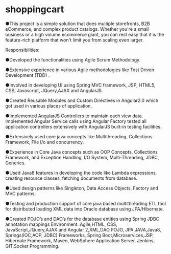 # shoppingcart
●This project is a simple solution that does multiple storefronts, B2B eCommerce, and complex product catalogs. Whether you're a small business or a high volume ecommerce giant, you can rest easy that it is the feature-rich platform that won't limit you from scaling even larger. 

Responsibilities:

●Developed the functionalities using Agile Scrum Methodology.

●Extensive experience in various Agile methodologies like Test Driven Development (TDD) .

●Involved in developing UI using Spring MVC framework, JSP,  HTML5, CSS, Javascript, JQuery,AJAX and AngularJS.

●Created Reusable Modules and Custom Directives in Angular2.0 which got used in various places of application.

●Implemented AngularJS Controllers to maintain each view data. Implemented Angular Service calls using Angular Factory tested all application controllers extensively with AngularJS built-in testing facilities.

●Extensively used core java concepts like Multithreading, Collections Framework, File I/o and concurrency.

●Experience in Core Java concepts such as OOP Concepts, Collections Framework, and Exception Handling, I/O System, Multi-Threading, JDBC, Generics.

●Used Java8 features in developing the code like Lambda expressions, creating resource classes, fetching documents from database.

●Used design patterns like Singleton, Data Access Objects, Factory and MVC patterns.

●Testing and production support of core java based multithreading ETL tool for distributed loading XML data into Oracle database using JPA/Hibernate.

●Created POJO’s and DAO’s for the database entities using Spring JDBC annotation mappings
Environment: Agile,HTML, CSS, JavaScript,JQuery,AJAX and Angular 2,XML,DAO,POJO, JPA,JAVA,Java8, Springs(IOC,AOP, JDBC) Frameworks, Spring Boot,Microservices,JSP, Hibernate Framework, Maven, WebSphere Application Server, Jenkins, GIT,Socket Programming.
